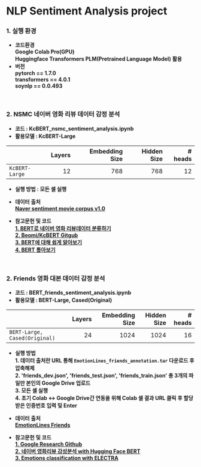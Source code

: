 # NLP Sentiment Analysis project

### 1. 실행 환경
- <b> 코드환경<br>
<t> Google Colab Pro(GPU)<br>
<t> Huggingface Transformers PLM(Pretrained Language Model) 활용
- <b>버전<br>
pytorch == 1.7.0<br>
transformers == 4.0.1<br>
soynlp == 0.0.493<br>

<br>

### 2. NSMC 네이버 영화 리뷰 데이터 감정 분석

 - 코드 :  KcBERT_nsmc_sentiment_analysis.ipynb
 - 활용모델 : KcBERT-Large

|                   |  Layers | Embedding Size | Hidden Size | # heads |
| ----------------- |  -----: | -------------: | ----------: | ------: |
| `KcBERT-Large`    |      12 |            768 |         768 |      12 |


- <b>실행 방법 : 모든 셀 실행<br>


- <b>데이터 출처</b>  
<t>[Naver sentiment movie corpus v1.0](https://github.com/e9t/nsmc.git)


- <b>참고문헌 및 코드</b>    
 <t>[1. BERT로 네이버 영화 리뷰데이터 분류하기](http://yonghee.io/bert_binary_classification_naver/)<br>
 <t>[2. Beomi/KcBERT Gitgub](https://github.com/Beomi/KcBERT)<br>
 <t>[3. BERT에 대해 쉽게 알아보기](https://ebbnflow.tistory.com/151)<br>
 <t>[4. BERT 톺아보기](http://docs.likejazz.com/bert/)<br>
<br>


### 2. Friends 영화 대본 데이터 감정 분석

 - 코드 :  BERT_friends_sentiment_analysis.ipynb
 - 활용모델 : BERT-Large, Cased(Original)

|                                | Layers | Embedding Size | Hidden Size | # heads |
| ------------------------------ | -----: | -------------: | ----------: | ------: |
| `BERT-Large, Cased(Original)`  |     24 |           1024 |        1024 |      16 |

- <b>실행 방법</b>  
<t>1. 데이터 출처란 URL 통해 `EmotionLines_friends_annotation.tar` 다운로드 후 압축해제<br>
<t>2. 'friends_dev.json', 'friends_test.json', 'friends_train.json' 총 3개의 파일만 본인의 Google Drive 업로드<br>
<t>3. 모든 셀 실행<br>
<t>4. 초기 Colab ↔ Google Drive간 연동을 위해 Colab 셀 결과 URL 클릭 후 할당받은 인증번호 입력 및 Enter


- <b>데이터 출처</b>  
<t>[EmotionLines Friends](http://doraemon.iis.sinica.edu.tw/emotionlines/download.html)


- <b>참고문헌 및 코드<br>
<t>[1. Google Research Github](https://github.com/google-research/bert)<br>
<t>[2. 네이버 영화리뷰 감성분석 with Hugging Face BERT](https://colab.research.google.com/drive/1tIf0Ugdqg4qT7gcxia3tL7und64Rv1dP)<br>
<t>[3. Emotions classification with ELECTRA](https://github.com/jiwonny/nlp_emotion_classification/blob/master/friends_electra.ipynb)<br>
